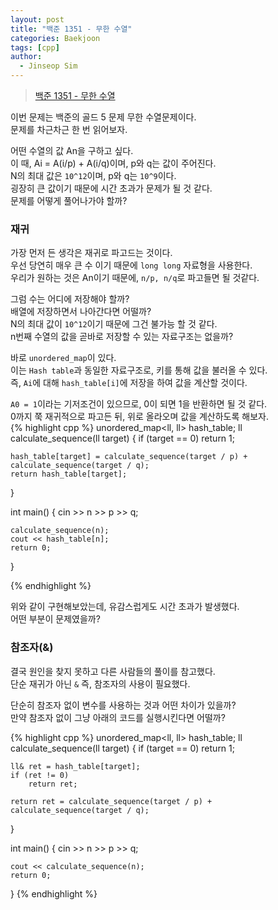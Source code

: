 ```yaml
---
layout: post
title: "백준 1351 - 무한 수열"
categories: Baekjoon
tags: [cpp]
author:
  - Jinseop Sim
---
```

> [백준 1351 - 무한 수열](https://www.acmicpc.net/problem/1351)

이번 문제는 백준의 골드 5 문제 무한 수열문제이다.  
문제를 차근차근 한 번 읽어보자.  

어떤 수열의 값 An을 구하고 싶다.  
이 때, Ai = A(i/p) + A(i/q)이며, p와 q는 값이 주어진다.  
N의 최대 값은 ```10^12```이며, p와 q는 ```10^9```이다.  
굉장히 큰 값이기 때문에 시간 초과가 문제가 될 것 같다.  
문제를 어떻게 풀어나가야 할까?  

### 재귀
가장 먼저 든 생각은 재귀로 파고드는 것이다.  
우선 당연히 매우 큰 수 이기 때문에 ```long long``` 자료형을 사용한다.  
우리가 원하는 것은 An이기 때문에, ```n/p, n/q```로 파고들면 될 것같다.  

그럼 수는 어디에 저장해야 할까?  
배열에 저장하면서 나아간다면 어떨까?  
N의 최대 값이 ```10^12```이기 때문에 그건 불가능 할 것 같다.  
n번째 수열의 값을 곧바로 저장할 수 있는 자료구조는 없을까?  

바로 ```unordered_map```이 있다.  
이는 ```Hash table```과 동일한 자료구조로, 키를 통해 값을 불러올 수 있다.  
즉, ```Ai```에 대해 ```hash_table[i]```에 저장을 하여 값을 계산할 것이다.  

```A0 = 1```이라는 기저조건이 있으므로, 0이 되면 1을 반환하면 될 것 같다.  
0까지 쭉 재귀적으로 파고든 뒤, 위로 올라오며 값을 계산하도록 해보자.  
{% highlight cpp %}
unordered_map<ll, ll> hash_table;
ll calculate_sequence(ll target) {
	if (target == 0)
		return 1;

	hash_table[target] = calculate_sequence(target / p) + calculate_sequence(target / q);
	return hash_table[target];
}

int main() {
	cin >> n >> p >> q;

	calculate_sequence(n);
	cout << hash_table[n];
	return 0;
}

{% endhighlight %}  

위와 같이 구현해보았는데, 유감스럽게도 시간 초과가 발생했다.  
어떤 부분이 문제였을까?  

### 참조자(&)
결국 원인을 찾지 못하고 다른 사람들의 풀이를 참고했다.  
단순 재귀가 아닌 ```&``` 즉, 참조자의 사용이 필요했다.  

단순히 참조자 없이 변수를 사용하는 것과 어떤 차이가 있을까?  
만약 참조자 없이 그냥 아래의 코드를 실행시킨다면 어떨까?  


{% highlight cpp %}
unordered_map<ll, ll> hash_table;
ll calculate_sequence(ll target) {
	if (target == 0)
		return 1;

	ll& ret = hash_table[target];
	if (ret != 0)
		return ret;

	return ret = calculate_sequence(target / p) + calculate_sequence(target / q);
}

int main() {
	cin >> n >> p >> q;
	
	cout << calculate_sequence(n);
	return 0;
}
{% endhighlight %}  
